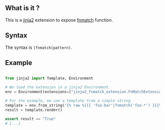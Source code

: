 ## What is it ?

This is a [jinja2](http://jinja.pocoo.org/) extension to expose [fnmatch](https://docs.python.org/3/library/fnmatch.html#fnmatch.fnmatch) function.

## Syntax

The syntax is `|fnmatch(pattern)`.

## Example

```python

from jinja2 import Template, Environment

# We load the extension in a jinja2 Environment
env = Environment(extensions=["jinja2_fnmatch_extension.FnMatchExtension"])

# For the example, we use a template from a simple string
template = env.from_string("{% raw %}{{ 'foo-bar'|fnmatch('foo-*') }}{% endraw %}")
result = template.render()

assert result == "True"
# [...]

```

